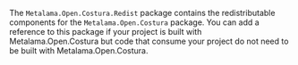 The `Metalama.Open.Costura.Redist` package contains the redistributable components for the `Metalama.Open.Costura` package. You can add a reference to this package if your project is built with Metalama.Open.Costura but code that consume your project do not need to be built with Metalama.Open.Costura.